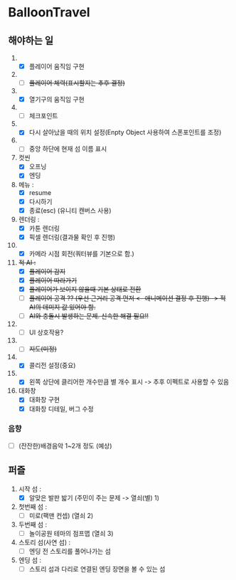 # BalloonTravel

## 해야하는 일

1. - [x] 플레이어 움직임 구현
2. - [ ] ~~플레이어 체력(표시할지는 추후 결정)~~
3. - [x] 열기구의 움직임 구현
4. - [ ] 체크포인트
5. - [x] 다시 살아났을 때의 위치 설정(Enpty Object 사용하여 스폰포인트를 조정)
6. - [ ] 중앙 하단에 현재 섬 이름 표시
7. 컷씬
   - [x] 오프닝
   - [x] 엔딩
8. 메뉴 :  
   - [x] resume
   - [x] 다시하기
   - [x] 종료(esc) (유니티 캔버스 사용)
9. 렌더링 :
   - [x] 카툰 렌더링  
   - [x] 픽셀 렌더링(결과물 확인 후 진행)
10. - [x] 카메라 시점 회전(쿼터뷰를 기본으로 함.)
11. ~~적 AI :~~
    - [x] ~~플레이어 감지~~  
    - [x] ~~플레이어 따라가기~~
    - [x] ~~플레이어가 보이지 않을때 기본 상태로 전환~~  
    - [ ] ~~플레이어 공격 ?? (우선 근거리 공격 먼저 <- 애니메이션 결정 후 진행) -> 적 AI의 데미지 값 있어야 함.~~  
    - [ ] ~~AI와 충돌시 발생하는 문제. 신속한 해결 필요!!~~
12. - [ ] UI 상호작용?
13. - [ ] ~~지도(미정)~~
14. - [x] 콜리전 설정(중요)
15. - [x] 왼쪽 상단에 클리어한 개수만큼 별 개수 표시 -> 추후 이펙트로 사용할 수 있음
16. 대화창
    - [x] 대화창 구현
    - [x] 대화창 디테일, 버그 수정

### 음향

- [ ] (잔잔한)배경음악 1~2개 정도 (예상)

## 퍼즐

1. 시작 섬 :
   - [x] 알맞은 발판 밟기 (주민이 주는 문제 -> 열쇠(별) 1)
2. 첫번째 섬 :
   - [ ] 미로(팩맨 컨셉) (열쇠 2)
3. 두번째 섬 :
   - [ ] 놀이공원 테마의 점프맵 (열쇠 3)
4. 스토리 섬(사연 섬) :
   - [ ] 엔딩 전 스토리를 풀어나가는 섬
5. 엔딩 섬 :
   - [ ] 스토리 섬과 다리로 연결된 엔딩 장면을 볼 수 있는 섬
